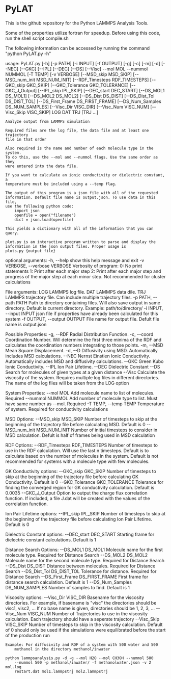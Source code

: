 # PyLAT

This is the github repository for the Python LAMMPS Analysis Tools. 

Some of the properties utilize fortran for speedup. Before using this code, run the shell script compile.sh

The following information can be accessed by running the command "python PyLAT.py -h"

usage: PyLAT.py [-h] [-p PATH] [-i INPUT] [-f OUTPUT] [-g] [-c] [-m] [-d]
                [--NEC] [--GKC] [--IPL] [--DEC] [--DS] [--Visc] --mol MOL
                --nummol NUMMOL [-T TEMP] [-v VERBOSE] [--MSD_skip MSD_SKIP]
                [--MSD_num_init MSD_NUM_INIT] [--RDF_Timesteps RDF_TIMESTEPS]
                [--GKC_skip GKC_SKIP] [--GKC_Tolerance GKC_TOLERANCE]
                [--GKC_J_Output] [--IPL_skip IPL_SKIP] [--DEC_start DEC_START]
                [--DS_MOL1 DS_MOL1] [--DS_MOL2 DS_MOL2] [--DS_Dist DS_DIST]
                [--DS_Dist_Tol DS_DIST_TOL] [--DS_First_Frame DS_FIRST_FRAME]
                [--DS_Num_Samples DS_NUM_SAMPLES] [--Visc_Dir VISC_DIR]
                [--Visc_Num VISC_NUM] [--Visc_Skip VISC_SKIP]
                LOG DAT TRJ [TRJ ...]

    Analyze output from LAMMPS simulation
    
    Required files are the log file, the data file and at least one trajectory
    file in that order
    
    Also required is the name and number of each molecule type in the system. 
    To do this, use the --mol and --nummol flags. Use the same order as they
    were entered into the data file. 
    
    If you want to calculate an ionic conductivity or dielectric constant, a 
    temperature must be included using a --temp flag. 
    
    The output of this program is a json file with all of the requested 
    information. Default file name is output.json. To use data in this file,
    use the following python code:
        import json
        openfile = open("filename")
        dict = json.load(openfile)
        
    This yields a dictionary with all of the information that you can query.
    
    plot.py is an interactive program written to parse and display the 
    information in the json output files. Proper usage is
    plots.py {output file}
    

optional arguments:
  -h, --help            show this help message and exit
  -v VERBOSE, --verbose VERBOSE
                        Verbosity of program: 
                        0: No print statements 
                        1: Print after each major step 
                        2: Print after each major step and progress of the major step at each minor step. Not recommended for cluster calculations

File arguments:
  LOG                   LAMMPS log file.
  DAT                   LAMMPS data dile.
  TRJ                   LAMMPS trajectory file. Can include multiple trajectory files.
  -p PATH, --path PATH  Path to directory containing files. Will also save output in same directory. Default is current directory. Example: path/to/directory/
  -i INPUT, --input INPUT
                        json file if properties have already been calculated for this system
  -f OUTPUT, --output OUTPUT
                        File name for output file. Defult file name is output.json

Possible Properties:
  -g, --RDF             Radial Distribution Function.
  -c, --coord           Coordination Number. Will determine the first three minima of the RDF and calculates the coordination numbers integrating to those points.
  -m, --MSD             Mean Square Displacement.
  -d, --D               Diffusivity using MSD. Automatically includes MSD calculations.
  --NEC                 Nernst Einstien Ionic Conductivity. Automatically includes MSD and diffusivity calculations.
  --GKC                 Green Kubo Ionic Conductivity.
  --IPL                 Ion Pair Lifetime.
  --DEC                 Dielectric Constant
  --DS                  Search for molecules of given types at a given distance
  --Visc                Calculate the viscosity of the system. Requires multiple log files in different directories. The name of the log files will be taken from the LOG option

System Properties:
  --mol MOL             Add molecule name to list of molecules. Required
  --nummol NUMMOL       Add number of molecule type to list. Must have same number as --mol. Required
  -T TEMP, --temp TEMP  Temperature of system. Required for conductivity calculations

MSD Options:
  --MSD_skip MSD_SKIP   Number of timesteps to skip at the beginning of the trajectory file before calculating MSD. Default is 0
  --MSD_num_init MSD_NUM_INIT
                        Number of initial timesteps to consider in MSD calculation. Defult is half of frames being used in MSD calculation

RDF Options:
  --RDF_Timesteps RDF_TIMESTEPS
                        Number of timesteps to use in the RDF calculation. 
                        Will use the last n timesteps. 
                        Default is to calculate based on the number of molecules in the system. 
                        Default is not recommended for systems with a molecule type with few molecules.

GK Conductivity options:
  --GKC_skip GKC_SKIP   Number of timesteps to skip at the beginning of the trajectory file before calculating GK Conductivity. Default is 0
  --GKC_Tolerance GKC_TOLERANCE
                        Tolerance for finding the converged region for GK conductivity calculation. Default is 0.0035
  --GKC_J_Output        Option to output the charge flux correlation function. If included, a file J.dat will be created with the values of the correlation function.

Ion Pair Lifetime options:
  --IPL_skip IPL_SKIP   Number of timesteps to skip at the beginning of the trajectory file before calculating Ion Pair Lifetime. Default is 0

Dielectric Constant options:
  --DEC_start DEC_START
                        Starting frame for dielectric constant calculations. Default is 1

Distance Search Options:
  --DS_MOL1 DS_MOL1     Molecule name for the first molecule type. Required for Distance Search
  --DS_MOL2 DS_MOL2     Molecule name for the second molecule type. Required for Distance Search
  --DS_Dist DS_DIST     Distance between molecules. Required for Distance Search
  --DS_Dist_Tol DS_DIST_TOL
                        Tolerance for distance. Required for Distance Search
  --DS_First_Frame DS_FIRST_FRAME
                        First frame for distance search calculation. Default is 1
  --DS_Num_Samples DS_NUM_SAMPLES
                        Number of samples to find. Default is 1

Viscosity options:
  --Visc_Dir VISC_DIR   Basename for the viscosity directories. For example, if basename is "visc" the directories should be visc1, visc2, ... 
                         If no base name is given, directories should be 1, 2, 3, ...
  --Visc_Num VISC_NUM   Number of Trajectories to use in the viscosity calculation. Each trajectory should have a seperate trajectory
  --Visc_Skip VISC_SKIP
                        Number of timesteps to skip in the viscosity calculation. Default of 0 should only be used if the simulations were equilibrated before the start of the production run

    
    Example: For diffusivity and RDF of a system with 500 water and 500 
        methanol in the directory methanol/inwater
    
    python lammpsanalysis.py -d -g --mol H2O --mol CH3OH --nummol 500 
        --nummol 500 -p methanol/inwater/ -f methanolwater.json -v 2 mol.log 
        restart.dat mol1.lammpstrj mol2.lammpstrj
    
